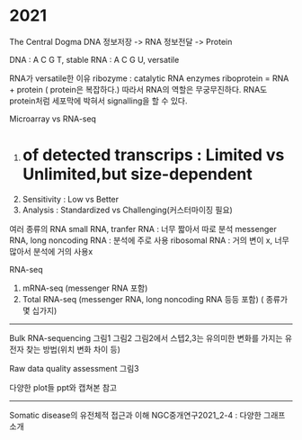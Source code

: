 # 2021

The Central Dogma
DNA 정보저장 -> RNA 정보전달 -> Protein

DNA : A C G T, stable
RNA : A C G U, versatile

RNA가 versatile한 이유
ribozyme : catalytic RNA enzymes
riboprotein = RNA + protein ( protein은 복잡하다.)
따라서 RNA의 역할은 무궁무진하다.
RNA도 protein처럼 세포막에 박혀서 signalling을 할 수 있다.

Microarray vs RNA-seq
1. # of detected transcrips : Limited vs Unlimited,but size-dependent
2. Sensitivity : Low vs Better
3. Analysis : Standardized vs Challenging(커스터마이징 필요)

여러 종류의 RNA
small RNA, tranfer RNA : 너무 짧아서 따로 분석
messenger RNA, long noncoding RNA : 분석에 주로 사용
ribosomal RNA : 거의 변이 x, 너무 많아서 분석에 거의 사용x

RNA-seq
1. mRNA-seq (messenger RNA 포함)
2. Total RNA-seq (messenger RNA, long noncoding RNA 등등 포함) ( 종류가 몇 십가지)

-------------------

Bulk RNA-sequencing
그림1
그림2
그림2에서 스텝2,3는 유의미한 변화를 가지는 유전자 찾는 방법(위치 변화 차이 등)

Raw data quality assessment
그림3

다양한 plot들
ppt와 캡쳐본 참고

------------------

Somatic disease의 유전체적 접근과 이해
NGC중개연구2021_2-4 : 다양한 그래프 소개
